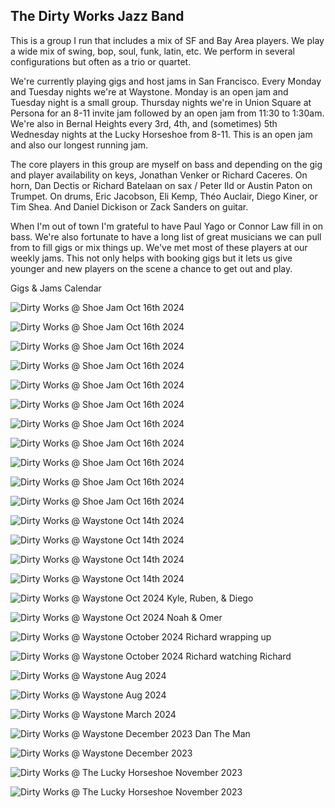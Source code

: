 <div class="container text-center">
  <h2>The Dirty Works Jazz Band</h2>
</div>

This is a group I run that includes a mix of SF and Bay Area players. We play a wide mix of swing, bop, soul, funk, latin, etc. We perform in several configurations but often as a trio or quartet.

We're currently playing gigs and host jams in San Francisco. Every Monday and Tuesday nights we're at Waystone. Monday is an open jam and Tuesday night is a small group. Thursday nights we're in Union Square at Persona for an 8-11 invite jam followed by an open jam from 11:30 to 1:30am. We're also in Bernal Heights every 3rd, 4th, and (sometimes) 5th Wednesday nights at the Lucky Horseshoe from 8-11. This is an open jam and also our longest running jam.

The core players in this group are myself on bass and depending on the gig and player availability on keys, Jonathan Venker or Richard Caceres. On horn, Dan Dectis or Richard Batelaan on sax / Peter Ild or Austin Paton on Trumpet. On drums, Eric Jacobson, Eli Kemp, Théo Auclair, Diego Kiner, or Tim Shea. And Daniel Dickison or Zack Sanders on guitar.

When I'm out of town I'm grateful to have Paul Yago or Connor Law fill in on bass. We're also fortunate to have a long list of great musicians we can pull from to fill gigs or mix things up. We've met most of these players at our weekly jams. This not only helps with booking gigs but it lets us give younger and new players on the scene a chance to get out and play.

<div class="container text-center">
  <p><router-link to="/music">Gigs & Jams Calendar</router-link></p>

![Dirty Works @ Shoe Jam Oct 16th 2024](../../../../media//images//articles/dirty-works/2024.10.16_01-Shoe_Jam.jpg)

![Dirty Works @ Shoe Jam Oct 16th 2024](../../../../media//images//articles/dirty-works/2024.10.16_02-Shoe_Jam.jpg)

![Dirty Works @ Shoe Jam Oct 16th 2024](../../../../media//images//articles/dirty-works/2024.10.16_03-Shoe_Jam.jpg)

![Dirty Works @ Shoe Jam Oct 16th 2024](../../../../media//images//articles/dirty-works/2024.10.16_04-Shoe_Jam.jpg)

![Dirty Works @ Shoe Jam Oct 16th 2024](../../../../media//images//articles/dirty-works/2024.10.16_05-Shoe_Jam.jpg)

![Dirty Works @ Shoe Jam Oct 16th 2024](../../../../media//images//articles/dirty-works/2024.10.16_06-Shoe_Jam.jpg)

![Dirty Works @ Shoe Jam Oct 16th 2024](../../../../media//images//articles/dirty-works/2024.10.16_07-Shoe_Jam.jpg)

![Dirty Works @ Shoe Jam Oct 16th 2024](../../../../media//images//articles/dirty-works/2024.10.16_08-Shoe_Jam.jpg)

![Dirty Works @ Shoe Jam Oct 16th 2024](../../../../media//images//articles/dirty-works/2024.10.16_09-Shoe_Jam.jpg)

![Dirty Works @ Shoe Jam Oct 16th 2024](../../../../media//images//articles/dirty-works/2024.10.16_10-Shoe_Jam.jpg)

![Dirty Works @ Shoe Jam Oct 16th 2024](../../../../media//images//articles/dirty-works/2024.10.16_11-Shoe_Jam.jpg)

![Dirty Works @ Waystone Oct 14th 2024](../../../../media//images//articles/dirty-works/2024.10.14_01-Waystone.jpg)

![Dirty Works @ Waystone Oct 14th 2024](../../../../media//images//articles/dirty-works/2024.10.14_02-Waystone.jpg)

![Dirty Works @ Waystone Oct 14th 2024](../../../../media//images//articles/dirty-works/2024.10.14_03-Waystone.jpg)

![Dirty Works @ Waystone Oct 14th 2024](../../../../media//images//articles/dirty-works/2024.10.14_04-Waystone.jpg)

![Dirty Works @ Waystone Oct 2024 Kyle, Ruben, & Diego](../../../../media/images/articles/dirty-works/2024.10.06_04-Persona.jpg)

![Dirty Works @ Waystone Oct 2024 Noah & Omer](../../../../media/images/articles/dirty-works/2024.10.06_03-Persona.jpg)

![Dirty Works @ Waystone October 2024 Richard wrapping up](../../../../media/images/articles/dirty-works/2024.10.06_02-Persona.jpg)

![Dirty Works @ Waystone October 2024 Richard watching Richard](../../../../media/images/articles/dirty-works/2024.10.06_01-Persona.jpg)

![Dirty Works @ Waystone Aug 2024](../../../../media/images/articles/dirty-works/2024.08.29_02-Persona.jpg)

![Dirty Works @ Waystone Aug 2024](../../../../media/images/articles/dirty-works/2024.08.29_01-Persona.jpg)

![Dirty Works @ Waystone March 2024](../../../../media/images/articles/dirty-works/2024.03-Waystone.jpg)

![Dirty Works @ Waystone December 2023 Dan The Man](../../../../media/images/articles/dirty-works/2023.12.18_02-Waystone.jpg)

![Dirty Works @ Waystone December 2023](../../../../media/images/articles/dirty-works/2023.12.18_01-Waystone.jpg)

![Dirty Works @ The Lucky Horseshoe November 2023](../../../../media/images/articles/dirty-works/2023.11-Dirty_Works@The_Shoe.jpg)

![Dirty Works @ The Lucky Horseshoe November 2023](../../../../media/images/articles/dirty-works/2023.11.16_01-Shoe_Jam.jpg)

</div>

<!-- <div class="container text-center">
  <h2>Recordings</h2>
  <p>Here are a few live recordings of the Dirty Works Jazz Band.</p>
  <p>Not professional recordings. Made with an iPhone sitting somewhere nearby.</p>

  <media-player :tracks="this.$parent.dw_tracks"></media-player>
</div> -->
